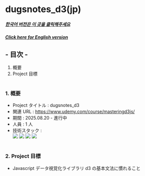 # dugsnotes_d3(jp)

##### [한국어 버전은 이 곳을 클릭해주세요](README.md)

##### [Click here for English version](README_EN.md)

## - 目次 -

1. 概要
2. Project 目標
   </br>
   </br>

### 1. 概要

- Project タイトル : dugsnotes_d3
- 関連 URL : https://www.udemy.com/course/masteringd3js/
- 期間 : 2025.08.20 - 進行中
- 人員 : 1 人
- 技術スタック : </br>
  <img src="https://img.shields.io/badge/HTML5-E34F26?style=for-the-badge&logo=HTML5&logoColor=white">
  <img src="https://img.shields.io/badge/CSS3-1572B6?style=for-the-badge&logo=CSS3&logoColor=white">
  <img src="https://img.shields.io/badge/Javascript-F7DF1E?style=for-the-badge&logo=Javascript&logoColor=white">
  <img src="https://img.shields.io/badge/D3-F9A03C?style=for-the-badge&logo=D3&logoColor=white">
  </br>
  </br>

### 2. Project 目標

- Javascript データ視覚化ライブラリ d3 の基本文法に慣れること
